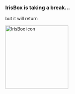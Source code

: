 ### IrisBox is taking a break...
but it will return
<div><img src="https://github.com/IrisBox/IrisBox_site/blob/d18b2b3b464579c0e99381944d63a14f914bba18/_resources/IrisBox_DGrey_V2_500x200-border.jpg?raw=true" alt="IrisBox icon" style="width:200px;height:200px;"</div>
  
